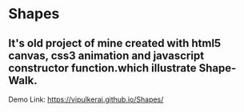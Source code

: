# Shapes
## It's old project of mine created with html5 canvas, css3 animation and javascript constructor function.which illustrate Shape-Walk.

Demo Link: https://vipulkerai.github.io/Shapes/
